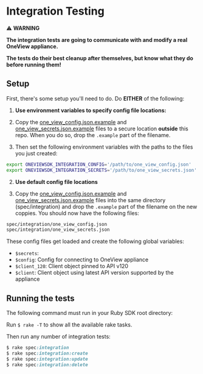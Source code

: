 # Integration Testing
:warning: **WARNING**

**The integration tests are going to communicate with and modify a real OneView appliance.**

**The tests do their best cleanup after themselves, but know what they do before running them!**

## Setup
First, there's some setup you'll need to do. Do **EITHER** of the following:

1. **Use environment variables to specify config file locations:**

  1. Copy the [one_view_config.json.example](one_view_config.json.example) and
   [one_view_secrets.json.example](one_view_secrets.json.example) files to a secure location
   **outside** this repo. When you do so, drop the `.example` part of the filename.

  2. Then set the following environment variables with the paths to the files you just created:

   ```bash
   export ONEVIEWSDK_INTEGRATION_CONFIG='/path/to/one_view_config.json'
   export ONEVIEWSDK_INTEGRATION_SECRETS='/path/to/one_view_secrets.json'
   ```

2. **Use default config file locations**

  1. Copy the [one_view_config.json.example](one_view_config.json.example) and
   [one_view_secrets.json.example](one_view_secrets.json.example) files into the same directory (spec/integration) and drop the `.example` part of the filename on the new coppies. You should now have the following files:

   ```bash
   spec/integration/one_view_config.json
   spec/integration/one_view_secrets.json
   ```


These config files get loaded and create the following global variables:
 - `$secrets`: 
 - `$config`: Config for connecting to OneView appliance
 - `$client_120`: Client object pinned to API v120
 - `$client`: Client object using latest API version supported by the appliance

## Running the tests
The following command must run in your Ruby SDK root directory:

Run `$ rake -T` to show all the available rake tasks.

Then run any number of integration tests:

```ruby
$ rake spec:integration
$ rake spec:integration:create
$ rake spec:integration:update
$ rake spec:integration:delete
```
